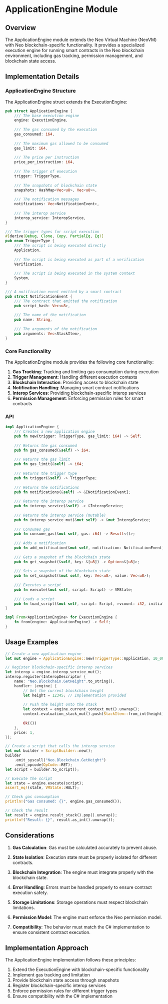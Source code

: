 # ApplicationEngine Module

## Overview

The ApplicationEngine module extends the Neo Virtual Machine (NeoVM) with Neo blockchain-specific functionality. It provides a specialized execution engine for running smart contracts in the Neo blockchain environment, including gas tracking, permission management, and blockchain state access.

## Implementation Details

### ApplicationEngine Structure

The ApplicationEngine struct extends the ExecutionEngine:

```rust
pub struct ApplicationEngine {
    /// The base execution engine
    engine: ExecutionEngine,
    
    /// The gas consumed by the execution
    gas_consumed: i64,
    
    /// The maximum gas allowed to be consumed
    gas_limit: i64,
    
    /// The price per instruction
    price_per_instruction: i64,
    
    /// The trigger of execution
    trigger: TriggerType,
    
    /// The snapshots of blockchain state
    snapshots: HashMap<Vec<u8>, Vec<u8>>,
    
    /// The notification messages
    notifications: Vec<NotificationEvent>,
    
    /// The interop service
    interop_service: InteropService,
}

/// The trigger types for script execution
#[derive(Debug, Clone, Copy, PartialEq, Eq)]
pub enum TriggerType {
    /// The script is being executed directly
    Application,
    
    /// The script is being executed as part of a verification
    Verification,
    
    /// The script is being executed in the system context
    System,
}

/// A notification event emitted by a smart contract
pub struct NotificationEvent {
    /// The contract that emitted the notification
    pub script_hash: Vec<u8>,
    
    /// The name of the notification
    pub name: String,
    
    /// The arguments of the notification
    pub arguments: Vec<StackItem>,
}
```

### Core Functionality

The ApplicationEngine module provides the following core functionality:

1. **Gas Tracking**: Tracking and limiting gas consumption during execution
2. **Trigger Management**: Handling different execution contexts
3. **Blockchain Interaction**: Providing access to blockchain state
4. **Notification Handling**: Managing smart contract notifications
5. **Interop Services**: Providing blockchain-specific interop services
6. **Permission Management**: Enforcing permission rules for smart contracts

### API

```rust
impl ApplicationEngine {
    /// Creates a new application engine
    pub fn new(trigger: TriggerType, gas_limit: i64) -> Self;
    
    /// Returns the gas consumed
    pub fn gas_consumed(&self) -> i64;
    
    /// Returns the gas limit
    pub fn gas_limit(&self) -> i64;
    
    /// Returns the trigger type
    pub fn trigger(&self) -> TriggerType;
    
    /// Returns the notifications
    pub fn notifications(&self) -> &[NotificationEvent];
    
    /// Returns the interop service
    pub fn interop_service(&self) -> &InteropService;
    
    /// Returns the interop service (mutable)
    pub fn interop_service_mut(&mut self) -> &mut InteropService;
    
    /// Consumes gas
    pub fn consume_gas(&mut self, gas: i64) -> Result<()>;
    
    /// Adds a notification
    pub fn add_notification(&mut self, notification: NotificationEvent);
    
    /// Gets a snapshot of the blockchain state
    pub fn get_snapshot(&self, key: &[u8]) -> Option<&[u8]>;
    
    /// Sets a snapshot of the blockchain state
    pub fn set_snapshot(&mut self, key: Vec<u8>, value: Vec<u8>);
    
    /// Executes a script
    pub fn execute(&mut self, script: Script) -> VMState;
    
    /// Loads a script
    pub fn load_script(&mut self, script: Script, rvcount: i32, initial_position: usize) -> Result<ExecutionContext>;
}

impl From<ApplicationEngine> for ExecutionEngine {
    fn from(engine: ApplicationEngine) -> Self;
}
```

## Usage Examples

```rust
// Create a new application engine
let mut engine = ApplicationEngine::new(TriggerType::Application, 10_000_000);

// Register blockchain-specific interop services
let interop = engine.interop_service_mut();
interop.register(InteropDescriptor {
    name: "Neo.Blockchain.GetHeight".to_string(),
    handler: |engine| {
        // Get the current blockchain height
        let height = 12345; // Implementation provided
        
        // Push the height onto the stack
        let context = engine.current_context_mut().unwrap();
        context.evaluation_stack_mut().push(StackItem::from_int(height));
        
        Ok(())
    },
    price: 1,
});

// Create a script that calls the interop service
let mut builder = ScriptBuilder::new();
builder
    .emit_syscall("Neo.Blockchain.GetHeight")
    .emit_opcode(OpCode::RET);
let script = builder.to_script();

// Execute the script
let state = engine.execute(script);
assert_eq!(state, VMState::HALT);

// Check gas consumption
println!("Gas consumed: {}", engine.gas_consumed());

// Check the result
let result = engine.result_stack().pop().unwrap();
println!("Result: {}", result.as_int().unwrap());
```

## Considerations

1. **Gas Calculation**: Gas must be calculated accurately to prevent abuse.

2. **State Isolation**: Execution state must be properly isolated for different contracts.

3. **Blockchain Integration**: The engine must integrate properly with the blockchain state.

4. **Error Handling**: Errors must be handled properly to ensure contract execution safety.

5. **Storage Limitations**: Storage operations must respect blockchain limitations.

6. **Permission Model**: The engine must enforce the Neo permission model.

7. **Compatibility**: The behavior must match the C# implementation to ensure consistent contract execution.

## Implementation Approach

The ApplicationEngine implementation follows these principles:

1. Extend the ExecutionEngine with blockchain-specific functionality
2. Implement gas tracking and limitation
3. Provide blockchain state access through snapshots
4. Register blockchain-specific interop services
5. Enforce permission rules for different trigger types
6. Ensure compatibility with the C# implementation 